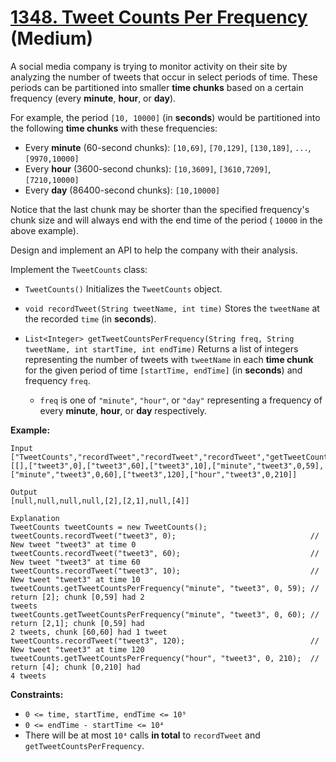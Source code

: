 # [1348. Tweet Counts Per Frequency][link] (Medium)

[link]: https://leetcode.com/problems/tweet-counts-per-frequency/

A social media company is trying to monitor activity on their site by analyzing the number of tweets
that occur in select periods of time. These periods can be partitioned into smaller **time chunks**
based on a certain frequency (every **minute**, **hour**, or **day**).

For example, the period `[10, 10000]` (in **seconds**) would be partitioned into the following
**time chunks** with these frequencies:

- Every **minute** (60-second chunks): `[10,69]`, `[70,129]`, `[130,189]`, `...`, `[9970,10000]`
- Every **hour** (3600-second chunks): `[10,3609]`, `[3610,7209]`, `[7210,10000]`
- Every **day** (86400-second chunks): `[10,10000]`

Notice that the last chunk may be shorter than the specified frequency's chunk size and will always
end with the end time of the period ( `10000` in the above example).

Design and implement an API to help the company with their analysis.

Implement the `TweetCounts` class:

- `TweetCounts()` Initializes the `TweetCounts` object.
- `void recordTweet(String tweetName, int time)` Stores the `tweetName` at the recorded `time` (in
**seconds**).
- `List<Integer> getTweetCountsPerFrequency(String freq, String tweetName, int startTime, int
endTime)` Returns a list of integers representing the number of tweets with `tweetName` in each
**time chunk** for the given period of time `[startTime, endTime]` (in **seconds**) and frequency
`freq`.

  - `freq` is one of `"minute"`, `"hour"`, or `"day"` representing a frequency of every **minute**,
**hour**, or **day** respectively.

**Example:**

```
Input
["TweetCounts","recordTweet","recordTweet","recordTweet","getTweetCountsPerFrequency","getTweetCountsPerFrequency","recordTweet","getTweetCountsPerFrequency"]
[[],["tweet3",0],["tweet3",60],["tweet3",10],["minute","tweet3",0,59],["minute","tweet3",0,60],["tweet3",120],["hour","tweet3",0,210]]

Output
[null,null,null,null,[2],[2,1],null,[4]]

Explanation
TweetCounts tweetCounts = new TweetCounts();
tweetCounts.recordTweet("tweet3", 0);                              // New tweet "tweet3" at time 0
tweetCounts.recordTweet("tweet3", 60);                             // New tweet "tweet3" at time 60
tweetCounts.recordTweet("tweet3", 10);                             // New tweet "tweet3" at time 10
tweetCounts.getTweetCountsPerFrequency("minute", "tweet3", 0, 59); // return [2]; chunk [0,59] had 2
tweets
tweetCounts.getTweetCountsPerFrequency("minute", "tweet3", 0, 60); // return [2,1]; chunk [0,59] had
2 tweets, chunk [60,60] had 1 tweet
tweetCounts.recordTweet("tweet3", 120);                            // New tweet "tweet3" at time 120
tweetCounts.getTweetCountsPerFrequency("hour", "tweet3", 0, 210);  // return [4]; chunk [0,210] had
4 tweets
```

**Constraints:**

- `0 <= time, startTime, endTime <= 10⁹`
- `0 <= endTime - startTime <= 10⁴`
- There will be at most `10⁴` calls **in total** to `recordTweet` and `getTweetCountsPerFrequency`.

